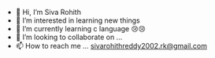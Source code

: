 - 👋 Hi, I’m Siva Rohith
- 👀 I’m interested in learning new things
- 🌱 I’m currently learning c language 😢😢
- 💞️ I’m looking to collaborate on ...
- 📫 How to reach me ... sivarohithreddy2002.rk@gmail.com

<!---
sivarohith1576/sivarohith1576 is a ✨ special ✨ repository because its `README.md` (this file) appears on your GitHub profile.
You can click the Preview link to take a look at your changes.
--->
